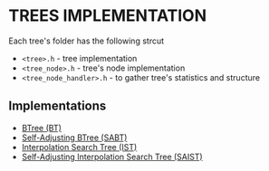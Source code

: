 # TREES IMPLEMENTATION

Each tree's folder has the following strcut

- `<tree>.h` - tree implementation
- `<tree_node>.h` - tree's node implementation
- `<tree_node_handler>.h` - to gather tree's statistics and structure

## Implementations

- [BTree (BT)](gsat/ds/btree)
- [Self-Adjusting BTree (SABT)](gsat/ds/sabt_old)
- [Interpolation Search Tree (IST)](gsat/ds/ist)
- [Self-Adjusting Interpolation Search Tree (SAIST)](gsat/ds/saist)
